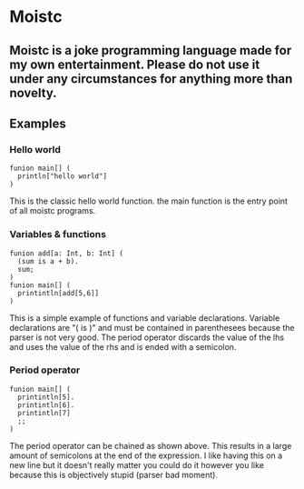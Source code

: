 # Moistc
Moistc is a joke programming language made for my own entertainment. Please do not use it under any circumstances for anything more than novelty.
---
## Examples
### Hello world
```
funion main[] (
  println["hello world"]
)
```
This is the classic hello world function. the main function is the entry point of all moistc programs.
### Variables & functions
```
funion add[a: Int, b: Int] (
  (sum is a + b).
  sum;
)
funion main[] (
  printintln[add[5,6]]
)
```
This is a simple example of functions and variable declarations. Variable declarations are "(<ident> is <value>)" and must be contained in parenthesees because the parser is not very good. The period operator discards the value of the lhs and uses the value of the rhs and is ended with a semicolon.
### Period operator
```
funion main[] (
  printintln[5].
  printintln[6].
  printintln[7]
  ;;
)
```
The period operator can be chained as shown above. This results in a large amount of semicolons at the end of the expression. I like having this on a new line but it doesn't really matter you could do it however you like because this is objectively stupid (parser bad moment).
